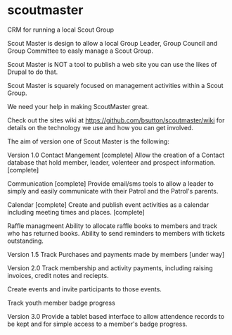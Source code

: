 scoutmaster
===========

CRM for running a local Scout Group

Scout Master is design to allow a local Group Leader, Group Council and Group Committee to easly manage a Scout Group.

Scout Master is NOT a tool to publish a web site you can use the likes of Drupal to do that.

Scout Master is squarely focused on management activities within a Scout Group.

We need your help in making ScoutMaster great.

Check out the sites wiki at https://github.com/bsutton/scoutmaster/wiki for details on the technology we use and how you can get involved.

The aim of version one of Scout Master is the following:

Version 1.0
Contact Mangement [complete]
Allow the creation of a Contact database that hold member, leader, volenteer and prospect information. [complete]

Communication [complete]
Provide email/sms tools to allow a leader to simply and easily communicate with their Patrol and the Patrol's parents. 

Calendar [complete]
Create and publish event activities as a calendar including meeting times and places. [complete]

Raffle managmeent
Ability to allocate raffle books to members and track who has returned books. Ability to send reminders to members with tickets outstanding.

Version 1.5
Track Purchases and payments made by members [under way]


Version 2.0
Track membership and activity payments, including raising invoices, credit notes and reciepts.

Create events and invite participants to those events.

Track youth member badge progress

Version 3.0
Provide a tablet based interface to allow attendence records to be kept and for simple access to a member's badge progress.

